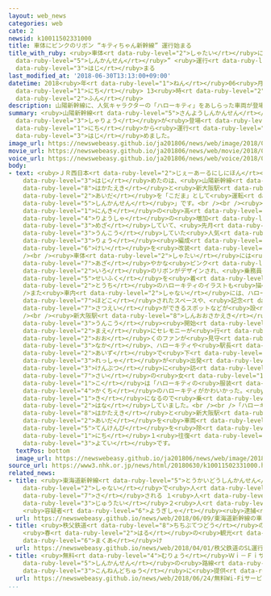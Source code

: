 ```yaml
---
layout: web_news
categories: web
cate: 2
newsid: k10011502331000
title: 車体にピンクのリボン “キティちゃん新幹線” 運行始まる
title_with_ruby: <ruby>車体<rt data-ruby-level="2">しゃたい</rt></ruby>にピンクのリボン “キティちゃん<ruby>新幹線<rt
  data-ruby-level="5">しんかんせん</rt></ruby>” <ruby>運行<rt data-ruby-level="3">うんこう</rt></ruby><ruby>始<rt
  data-ruby-level="3">はじ</rt></ruby>まる
last_modified_at: '2018-06-30T13:13:00+09:00'
datetime: 2018<ruby>年<rt data-ruby-level="1">ねん</rt></ruby>06<ruby>月<rt data-ruby-level="1">がつ</rt></ruby>30<ruby>日<rt
  data-ruby-level="1">にち</rt></ruby> 13<ruby>時<rt data-ruby-level="2">じ</rt></ruby>13<ruby>分<rt
  data-ruby-level="2">ふん</rt></ruby>
description: 山陽新幹線に、人気キャラクターの「ハローキティ」をあしらった車両が登場し、30日から運行を始めました。
summary: <ruby>山陽新幹線<rt data-ruby-level="5">さんようしんかんせん</rt></ruby>に、<ruby>人気<rt data-ruby-level="1">にんき</rt></ruby>キャラクターの「ハローキティ」をあしらった<ruby>車両<rt
  data-ruby-level="3">しゃりょう</rt></ruby>が<ruby>登場<rt data-ruby-level="3">とうじょう</rt></ruby>し、30<ruby>日<rt
  data-ruby-level="1">にち</rt></ruby>から<ruby>運行<rt data-ruby-level="3">うんこう</rt></ruby>を<ruby>始<rt
  data-ruby-level="3">はじ</rt></ruby>めました。
image_url: https://newswebeasy.github.io/ja201806/news/web/image/2018/06/30/K10011502331_1806301259_1806301313_01_03.jpg
movie_url: https://newswebeasy.github.io/ja201806/news/web/movie/2018/06/30/k10011502331_201806301309_201806301309.mp4
voice_url: https://newswebeasy.github.io/ja201806/news/web/voice/2018/06/30/k10011502331_201806301309_201806301309.mp3
body:
- text: <ruby>ＪＲ西日本<rt data-ruby-level="2">じぇーあーるにしにほん</rt></ruby>が<ruby>運行<rt data-ruby-level="3">うんこう</rt></ruby>を<ruby>始<rt
    data-ruby-level="3">はじ</rt></ruby>めたのは、<ruby>山陽新幹線<rt data-ruby-level="5">さんようしんかんせん</rt></ruby>の<ruby>博多駅<rt
    data-ruby-level="8">はかたえき</rt></ruby>と<ruby>新大阪駅<rt data-ruby-level="8">しんおおさかえき</rt></ruby>の<ruby>間<rt
    data-ruby-level="2">あいだ</rt></ruby>を「こだま」として<ruby>運転<rt data-ruby-level="3">うんてん</rt></ruby>する「ハローキティ<ruby>新幹線<rt
    data-ruby-level="5">しんかんせん</rt></ruby>」です。<br /><br /><ruby>国内外<rt data-ruby-level="2">こくないがい</rt></ruby>で<ruby>人気<rt
    data-ruby-level="1">にんき</rt></ruby>の<ruby>高<rt data-ruby-level="2">たか</rt></ruby>いハローキティとのコラボレーションで<ruby>利用者<rt
    data-ruby-level="4">りようしゃ</rt></ruby>の<ruby>増加<rt data-ruby-level="5">ぞうか</rt></ruby>などを<ruby>目指<rt
    data-ruby-level="3">めざ</rt></ruby>していて、<ruby>先月<rt data-ruby-level="1">せんげつ</rt></ruby>まで<ruby>運行<rt
    data-ruby-level="3">うんこう</rt></ruby>していた<ruby>人気<rt data-ruby-level="1">にんき</rt></ruby>アニメの「エヴァンゲリオン」をモチーフにした８<ruby>両<rt
    data-ruby-level="3">りょう</rt></ruby><ruby>編成<rt data-ruby-level="5">へんせい</rt></ruby>の500<ruby>系<rt
    data-ruby-level="6">けい</rt></ruby>を<ruby>改装<rt data-ruby-level="6">かいそう</rt></ruby>しました。<br
    /><br /><ruby>車体<rt data-ruby-level="2">しゃたい</rt></ruby>には<ruby>白地<rt data-ruby-level="2">しらじ</rt></ruby>に<ruby>鮮<rt
    data-ruby-level="7">あざ</rt></ruby>やかな<ruby>ピンク<rt data-ruby-level="2">ぴんく</rt></ruby><ruby>色<rt
    data-ruby-level="2">いろ</rt></ruby>のリボンがデザインされ、<ruby>乗務員<rt data-ruby-level="5">じょうむいん</rt></ruby>の<ruby>制服<rt
    data-ruby-level="5">せいふく</rt></ruby>を<ruby>着<rt data-ruby-level="3">き</rt></ruby>たハローキティや、ご<ruby>当地<rt
    data-ruby-level="2">とうち</rt></ruby>のハローキティのイラストも<ruby>描<rt data-ruby-level="7">えが</rt></ruby>かれています。<br
    />また<ruby>車内<rt data-ruby-level="2">しゃない</rt></ruby>には、ハローキティのイラストがふんだんに<ruby>施<rt
    data-ruby-level="7">ほどこ</rt></ruby>されたスペースや、<ruby>記念<rt data-ruby-level="4">きねん</rt></ruby><ruby>撮影<rt
    data-ruby-level="7">さつえい</rt></ruby>ができるスポットなどが<ruby>設<rt data-ruby-level="5">もう</rt></ruby>けられています。<br
    /><br /><ruby>新大阪駅<rt data-ruby-level="8">しんおおさかえき</rt></ruby>のホームでは、<ruby>運行<rt
    data-ruby-level="3">うんこう</rt></ruby><ruby>開始<rt data-ruby-level="3">かいし</rt></ruby>を<ruby>前<rt
    data-ruby-level="2">まえ</rt></ruby>にセレモニーが<ruby>行<rt data-ruby-level="2">おこな</rt></ruby>われ、<ruby>多<rt
    data-ruby-level="2">おお</rt></ruby>くのファンが<ruby>見守<rt data-ruby-level="3">みまも</rt></ruby>る<ruby>中<rt
    data-ruby-level="3">なか</rt></ruby>、ハローキティや<ruby>駅長<rt data-ruby-level="3">えきちょう</rt></ruby>の<ruby>合図<rt
    data-ruby-level="2">あいず</rt></ruby>で<ruby>下<rt data-ruby-level="3">くだ</rt></ruby>り<ruby>列車<rt
    data-ruby-level="3">れっしゃ</rt></ruby>が<ruby>出発<rt data-ruby-level="3">しゅっぱつ</rt></ruby>しました。<ruby>見物<rt
    data-ruby-level="3">けんぶつ</rt></ruby>に<ruby>訪<rt data-ruby-level="7">おとず</rt></ruby>れた８<ruby>歳<rt
    data-ruby-level="7">さい</rt></ruby>の<ruby>女<rt data-ruby-level="1">おんな</rt></ruby>の<ruby>子<rt
    data-ruby-level="1">こ</rt></ruby>は「ハローキティの<ruby>服装<rt data-ruby-level="6">ふくそう</rt></ruby>や<ruby>各地<rt
    data-ruby-level="4">かくち</rt></ruby>のハローキティがかわいかった。<ruby>車内<rt data-ruby-level="2">しゃない</rt></ruby>も<ruby>気<rt
    data-ruby-level="1">き</rt></ruby>になるので<ruby>乗<rt data-ruby-level="3">の</rt></ruby>ってみたい」と<ruby>話<rt
    data-ruby-level="2">はな</rt></ruby>していました。<br /><br />「ハローキティ<ruby>新幹線<rt data-ruby-level="5">しんかんせん</rt></ruby>」は<ruby>博多駅<rt
    data-ruby-level="8">はかたえき</rt></ruby>と<ruby>新大阪駅<rt data-ruby-level="8">しんおおさかえき</rt></ruby>の<ruby>間<rt
    data-ruby-level="2">あいだ</rt></ruby>を<ruby>車両<rt data-ruby-level="3">しゃりょう</rt></ruby>の<ruby>点検日<rt
    data-ruby-level="5">てんけんび</rt></ruby>を<ruby>除<rt data-ruby-level="6">のぞ</rt></ruby>いて、１<ruby>日<rt
    data-ruby-level="1">にち</rt></ruby>１<ruby>往復<rt data-ruby-level="5">おうふく</rt></ruby>する<ruby>予定<rt
    data-ruby-level="3">よてい</rt></ruby>です。
  textPos: bottom
  image_url: https://newswebeasy.github.io/ja201806/news/web/image/2018/06/30/K10011502331_1806301259_1806301313_01_04.jpg
source_url: https://www3.nhk.or.jp/news/html/20180630/k10011502331000.html
related_news:
- title: <ruby>東海道新幹線<rt data-ruby-level="5">とうかいどうしんかんせん</rt></ruby>の<ruby>車内<rt
    data-ruby-level="2">しゃない</rt></ruby>で<ruby>人<rt data-ruby-level="1">ひと</rt></ruby><ruby>刺<rt
    data-ruby-level="7">さ</rt></ruby>される １<ruby>人<rt data-ruby-level="1">にん</rt></ruby><ruby>重体<rt
    data-ruby-level="3">じゅうたい</rt></ruby>２<ruby>人<rt data-ruby-level="1">にん</rt></ruby>けが
    <ruby>容疑者<rt data-ruby-level="6">ようぎしゃ</rt></ruby><ruby>逮捕<rt data-ruby-level="7">たいほ</rt></ruby>
  url: https://newswebeasy.github.io/news/web/2018/06/09/東海道新幹線の車内で人刺される-1人重体2人けが-容疑者逮捕
- title: <ruby>秩父鉄道<rt data-ruby-level="8">ちちぶてつどう</rt></ruby>のＳＬ<ruby>運行<rt data-ruby-level="3">うんこう</rt></ruby>スタート
    <ruby>春<rt data-ruby-level="2">はる</rt></ruby>の<ruby>観光<rt data-ruby-level="4">かんこう</rt></ruby>シーズン<ruby>幕開<rt
    data-ruby-level="6">まくあ</rt></ruby>け
  url: https://newswebeasy.github.io/news/web/2018/04/01/秩父鉄道のSL運行スタート-春の観光シーズン幕開け
- title: <ruby>無料<rt data-ruby-level="4">むりょう</rt></ruby>Ｗｉ－Ｆｉサービス <ruby>全<rt data-ruby-level="3">ぜん</rt></ruby><ruby>新幹線<rt
    data-ruby-level="5">しんかんせん</rt></ruby>の<ruby>路線<rt data-ruby-level="3">ろせん</rt></ruby>で<ruby>今年度中<rt
    data-ruby-level="3">こんねんどちゅう</rt></ruby>に<ruby>提供<rt data-ruby-level="6">ていきょう</rt></ruby>へ
  url: https://newswebeasy.github.io/news/web/2018/06/24/無料Wi-Fiサービス-全新幹線の路線で今年度中に提供へ
...
```


